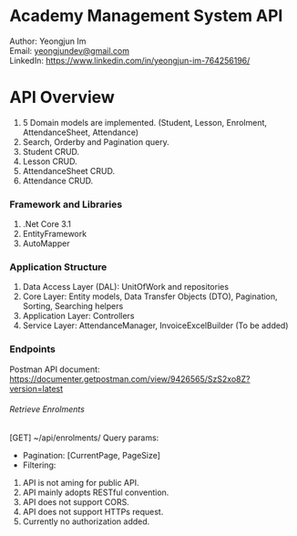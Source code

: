 # Academy Management System API

Author: Yeongjun Im  
Email: yeongjundev@gmail.com  
LinkedIn: https://www.linkedin.com/in/yeongjun-im-764256196/

# API Overview

1. 5 Domain models are implemented. (Student, Lesson, Enrolment, AttendanceSheet, Attendance)
2. Search, Orderby and Pagination query.
3. Student CRUD.
4. Lesson CRUD.
5. AttendanceSheet CRUD.
6. Attendance CRUD.

### Framework and Libraries

1. .Net Core 3.1
2. EntityFramework
3. AutoMapper

### Application Structure

1. Data Access Layer (DAL): UnitOfWork and repositories
2. Core Layer: Entity models, Data Transfer Objects (DTO), Pagination, Sorting, Searching helpers
3. Application Layer: Controllers
4. Service Layer: AttendanceManager, InvoiceExcelBuilder (To be added)

### Endpoints

Postman API document: https://documenter.getpostman.com/view/9426565/SzS2xo8Z?version=latest

###### Retrieve Enrolments

[GET] ~/api/enrolments/
Query params:

- Pagination: [CurrentPage, PageSize]
- Filtering:

<!-- # Database Schema

# Technical Decisions

1. The number of end-user is not many (the number of staff, maximum 10),
   Thus, multiple small size request is chosen rather than sole big size request.

# Business Logical Decisions -->

1. API is not aming for public API.
2. API mainly adopts RESTful convention.
3. API does not support CORS.
4. API does not support HTTPs request.
5. Currently no authorization added.
